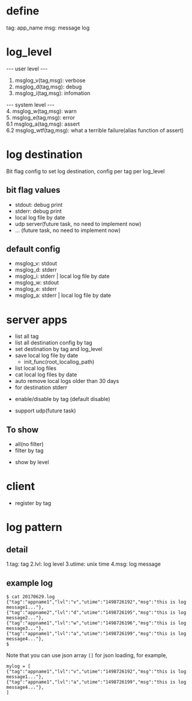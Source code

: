 
# define
tag: app_name
msg: message log

# log_level
--- user level ---
1.  msglog_v(tag,msg):  verbose
2.  msglog_d(tag,msg):  debug
3.  msglog_i(tag,msg):  infomation   

--- system level ---   
4.  msglog_w(tag,msg):  warn   
5.  msglog_e(tag,msg):  error  
6.1 msglog_a(tag,msg):  assert  
6.2 msglog_wtf(tag,msg):    what a terrible failure(alias function of assert)  

# log destination
Bit flag config to set log destination, config per tag per log_level
## bit flag values
- stdout: debug print 
- stderr: debug print 
- local log file by date
- udp server(future task, no need to implement now)
- ... (future task, no need to implement now)
## default config
- msglog_v: stdout
- msglog_d: stderr
- msglog_i: stderr | local log file by date
- msglog_w: stdout
- msglog_e: stderr
- msglog_a: stderr | local log file by date

# server apps
- list all tag 
- list all destination config by tag
- set destination by tag and log_level
- save local log file by date
    + init_func(root_locallog_path)
- list local log files
- cat local log files by date
- auto remove local logs older than 30 days
- for destination stderr
 + enable/disable by tag (default disable)
- support udp(future task)

## To show
- all(no filter)
- filter by tag
+ show by level

# client
- register by tag

# log pattern
## detail
 1.tag: tag
 2.lvl: log level 
 3.utime: unix time
 4.msg: log message

## example log
```
$ cat 20170629.log
{"tag":"appname1","lvl":"v","utime":"1498726192","msg":"this is log message1..."},
{"tag":"appname2","lvl":"d","utime":"1498726195","msg":"this is log message2..."},
{"tag":"appname1","lvl":"w","utime":"1498726196","msg":"this is log message3..."},
{"tag":"appname1","lvl":"a","utime":"1498726199","msg":"this is log message4..."},
$
```

Note that you can use json array `[]` for json loading, for example,   
```
mylog = [
{"tag":"appname1","lvl":"v","utime":"1498726192","msg":"this is log message1..."},
{"tag":"appname1","lvl":"a","utime":"1498726199","msg":"this is log message4..."},
]
```  
